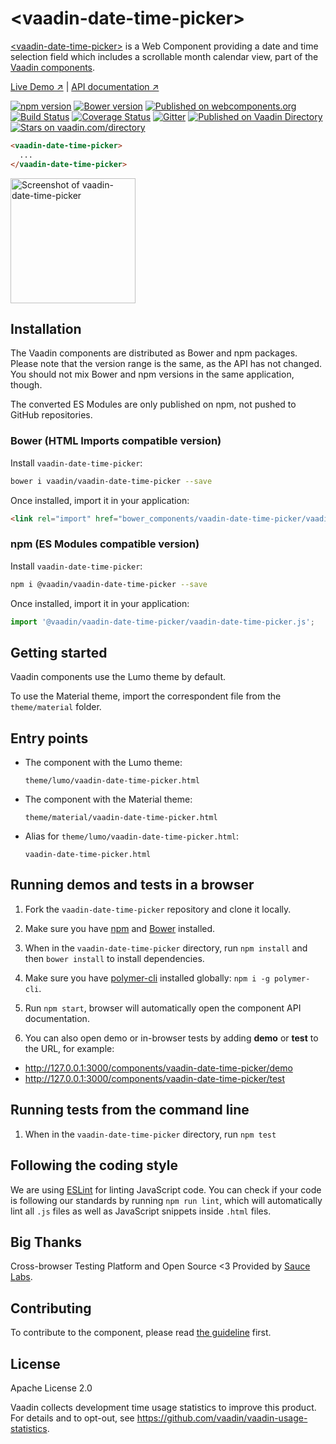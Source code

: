 # &lt;vaadin-date-time-picker&gt;

[&lt;vaadin-date-time-picker&gt;](https://vaadin.com/components/vaadin-date-time-picker) is a Web Component providing a date and time selection field which includes a scrollable month calendar view, part of the [Vaadin components](https://vaadin.com/components).

[Live Demo ↗](https://vaadin.com/components/vaadin-date-time-picker/html-examples)
|
[API documentation ↗](https://vaadin.com/components/vaadin-date-time-picker/html-api)

[![npm version](https://badgen.net/npm/v/@vaadin/vaadin-date-time-picker)](https://www.npmjs.com/package/@vaadin/vaadin-date-time-picker)
[![Bower version](https://badgen.net/github/release/vaadin/vaadin-date-time-picker)](https://github.com/vaadin/vaadin-date-time-picker/releases)
[![Published on webcomponents.org](https://img.shields.io/badge/webcomponents.org-published-blue.svg)](https://www.webcomponents.org/element/vaadin/vaadin-date-time-picker)
[![Build Status](https://travis-ci.org/vaadin/vaadin-date-time-picker.svg?branch=master)](https://travis-ci.org/vaadin/vaadin-date-time-picker)
[![Coverage Status](https://coveralls.io/repos/github/vaadin/vaadin-date-time-picker/badge.svg?branch=master)](https://coveralls.io/github/vaadin/vaadin-date-time-picker?branch=master)
[![Gitter](https://badges.gitter.im/Join%20Chat.svg)](https://gitter.im/vaadin/web-components?utm_source=badge&utm_medium=badge&utm_campaign=pr-badge)
[![Published on Vaadin Directory](https://img.shields.io/badge/Vaadin%20Directory-published-00b4f0.svg)](https://vaadin.com/directory/component/vaadinvaadin-date-time-picker)
[![Stars on vaadin.com/directory](https://img.shields.io/vaadin-directory/star/vaadin-date-time-picker-directory-urlidentifier.svg)](https://vaadin.com/directory/component/vaadinvaadin-date-time-picker)
<!--
```
<custom-element-demo>
  <template>
    <script src="../webcomponentsjs/webcomponents-lite.js"></script>
    <link rel="import" href="vaadin-date-time-picker.html">
    <next-code-block></next-code-block>
  </template>
</custom-element-demo>
```
-->
```html
<vaadin-date-time-picker>
  ...
</vaadin-date-time-picker>
```

[<img src="https://raw.githubusercontent.com/vaadin/vaadin-date-time-picker/master/screenshot.png" width="200" alt="Screenshot of vaadin-date-time-picker">](https://vaadin.com/components/vaadin-date-time-picker)


## Installation

The Vaadin components are distributed as Bower and npm packages.
Please note that the version range is the same, as the API has not changed.
You should not mix Bower and npm versions in the same application, though.

The converted ES Modules are only published on npm, not pushed to GitHub repositories.

### Bower (HTML Imports compatible version)

Install `vaadin-date-time-picker`:

```sh
bower i vaadin/vaadin-date-time-picker --save
```

Once installed, import it in your application:

```html
<link rel="import" href="bower_components/vaadin-date-time-picker/vaadin-date-time-picker.html">
```

### npm (ES Modules compatible version)

Install `vaadin-date-time-picker`:

```sh
npm i @vaadin/vaadin-date-time-picker --save
```

Once installed, import it in your application:

```js
import '@vaadin/vaadin-date-time-picker/vaadin-date-time-picker.js';
```

## Getting started

Vaadin components use the Lumo theme by default.

To use the Material theme, import the correspondent file from the `theme/material` folder.

## Entry points

- The component with the Lumo theme:

  `theme/lumo/vaadin-date-time-picker.html`

- The component with the Material theme:

  `theme/material/vaadin-date-time-picker.html`

- Alias for `theme/lumo/vaadin-date-time-picker.html`:

  `vaadin-date-time-picker.html`


## Running demos and tests in a browser

1. Fork the `vaadin-date-time-picker` repository and clone it locally.

1. Make sure you have [npm](https://www.npmjs.com/) and [Bower](https://bower.io) installed.

1. When in the `vaadin-date-time-picker` directory, run `npm install` and then `bower install` to install dependencies.

1. Make sure you have [polymer-cli](https://www.npmjs.com/package/polymer-cli) installed globally: `npm i -g polymer-cli`.

1. Run `npm start`, browser will automatically open the component API documentation.

1. You can also open demo or in-browser tests by adding **demo** or **test** to the URL, for example:

  - http://127.0.0.1:3000/components/vaadin-date-time-picker/demo
  - http://127.0.0.1:3000/components/vaadin-date-time-picker/test


## Running tests from the command line

1. When in the `vaadin-date-time-picker` directory, run `npm test`


## Following the coding style

We are using [ESLint](http://eslint.org/) for linting JavaScript code. You can check if your code is following our standards by running `npm run lint`, which will automatically lint all `.js` files as well as JavaScript snippets inside `.html` files.


## Big Thanks

Cross-browser Testing Platform and Open Source <3 Provided by [Sauce Labs](https://saucelabs.com).


## Contributing

  To contribute to the component, please read [the guideline](https://github.com/vaadin/vaadin-core/blob/master/CONTRIBUTING.md) first.


## License

Apache License 2.0

Vaadin collects development time usage statistics to improve this product. For details and to opt-out, see https://github.com/vaadin/vaadin-usage-statistics.
